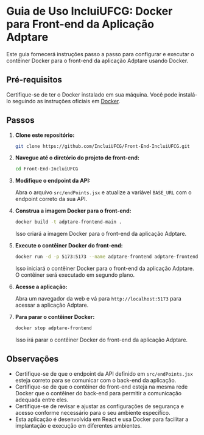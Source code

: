 # Guia de Uso IncluiUFCG: Docker para Front-end da Aplicação Adptare

Este guia fornecerá instruções passo a passo para configurar e executar o contêiner Docker para o front-end da aplicação Adptare usando Docker.

## Pré-requisitos

Certifique-se de ter o Docker instalado em sua máquina. Você pode instalá-lo seguindo as instruções oficiais em [Docker](https://docs.docker.com/get-docker/).

## Passos

1. **Clone este repositório:**
   
   ```bash
   git clone https://github.com/IncluiUFCG/Front-End-IncluiUFCG.git
   ```

2. **Navegue até o diretório do projeto de front-end:**
   
   ```bash
   cd Front-End-IncluiUFCG
   ```

3. **Modifique o endpoint da API:**

   Abra o arquivo `src/endPoints.jsx` e atualize a variável `BASE_URL` com o endpoint correto da sua API.

4. **Construa a imagem Docker para o front-end:**
   
   ```bash
   docker build -t adptare-frontend-main .
   ```

   Isso criará a imagem Docker para o front-end da aplicação Adptare.

5. **Execute o contêiner Docker do front-end:**
   
   ```bash
   docker run -d -p 5173:5173 --name adptare-frontend adptare-frontend-main
   ```

   Isso iniciará o contêiner Docker para o front-end da aplicação Adptare. O contêiner será executado em segundo plano.

6. **Acesse a aplicação:**

   Abra um navegador da web e vá para `http://localhost:5173` para acessar a aplicação Adptare.

7. **Para parar o contêiner Docker:**
   
   ```bash
   docker stop adptare-frontend
   ```

   Isso irá parar o contêiner Docker do front-end da aplicação Adptare.

## Observações

- Certifique-se de que o endpoint da API definido em `src/endPoints.jsx` esteja correto para se comunicar com o back-end da aplicação.
- Certifique-se de que o contêiner do front-end esteja na mesma rede Docker que o contêiner do back-end para permitir a comunicação adequada entre eles.
- Certifique-se de revisar e ajustar as configurações de segurança e acesso conforme necessário para o seu ambiente específico.
- Esta aplicação é desenvolvida em React e usa Docker para facilitar a implantação e execução em diferentes ambientes.
